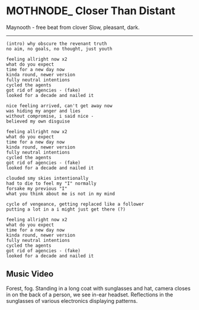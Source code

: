 # MOTHNODE_ Closer Than Distant

Maynooth - free beat from clover
Slow, pleasant, dark.

---

```
(intro) why obscure the revenant truth
no aim, no goals, no thought, just youth

feeling allright now x2
what do you expect
time for a new day now
kinda round, newer version
fully neutral intentions
cycled the agents
got rid of agencies - (fake)
looked for a decade and nailed it

nice feeling arrived, can't get away now
was hiding my anger and lies
without compromise, i said nice - 
believed my own disguise

feeling allright now x2
what do you expect
time for a new day now
kinda round, newer version
fully neutral intentions
cycled the agents
got rid of agencies - (fake)
looked for a decade and nailed it

clouded smy skies intentionally
had to die to feel my "I" normally
forsake my previous "I"
what you think about me is not in my mind

cycle of vengeance, getting replaced like a follower
putting a lot in a i might just get there (?)

feeling allright now x2
what do you expect
time for a new day now
kinda round, newer version
fully neutral intentions
cycled the agents
got rid of agencies - (fake)
looked for a decade and nailed it

```

## Music Video

Forest, fog. Standing in a long coat with sunglasses and hat, camera closes in on the back of a person, we see in-ear headset. Reflections in the sunglasses of various electronics displaying patterns.

